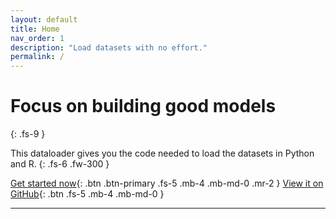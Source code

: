 ```yaml
---
layout: default
title: Home
nav_order: 1
description: "Load datasets with no effort."
permalink: /
---
```


# Focus on building good models
{: .fs-9 }

This dataloader gives you the code needed to load the datasets in Python and R.
{: .fs-6 .fw-300 }

[Get started now](#getting-started){: .btn .btn-primary .fs-5 .mb-4 .mb-md-0 .mr-2 } [View it on GitHub](https://github.com/vinzeebreak/data-loader){: .btn .fs-5 .mb-4 .mb-md-0 }

---
